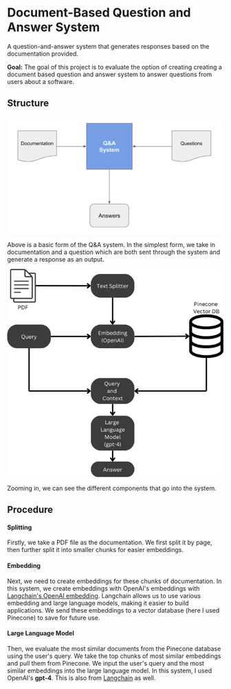 # Document-Based Question and Answer System
A question-and-answer system that generates responses based on the documentation provided. 

**Goal:** The goal of this project is to evaluate the option of creating creating a document based question and answer system to answer questions from users about a software. 



## Structure
![alt text](https://github.com/benaxline/QnA-doc-bot/blob/main/pics/general_system.png)

Above is a basic form of the Q&A system. In the simplest form, we take in documentation and a question which are both sent through the system and generate a response as an output.

![alt text](https://github.com/benaxline/QnA-doc-bot/blob/main/pics/TextSplitterArch.png)

Zooming in, we can see the different components that go into the system. 

## Procedure

#### Splitting
Firstly, we take a PDF file as the documentation. We first split it by page, then further split it into smaller chunks for easier embeddings.

#### Embedding
Next, we need to create embeddings for these chunks of documentation. In this system, we create embeddings with OpenAI's embeddings with [Langchain's OpenAI embedding](https://python.langchain.com/v0.2/docs/integrations/text_embedding/openai/). Langchain allows us to use various embedding and large language models, making it easier to build applications. We send these embeddings to a vector database (here I used Pinecone) to save for future use.

#### Large Language Model
Then, we evaluate the most similar documents from the Pinecone database using the user's query. We take the top chunks of most similar embeddings and pull them from Pinecone. We input the user's query and the most similar embeddings into the large language model. In this system, I used OpenAI's **gpt-4**. This is also from [Langchain](https://python.langchain.com/v0.2/docs/integrations/llms/) as well. 



